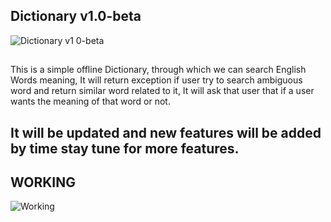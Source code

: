 ## Dictionary v1.0-beta
![Dictionary v1 0-beta](https://user-images.githubusercontent.com/80707427/156018754-59658c35-690e-4161-8b3c-81bef186e500.png)
##

This is a simple offline Dictionary, through which we can search English Words meaning, It will return exception if user try to search ambiguous word and return similar word related to it, It will ask that user that if a user wants the meaning of that word or not.
## It will be updated and new features will be added by time stay tune for more features.

## WORKING
![Working](https://user-images.githubusercontent.com/80707427/156019312-522ad689-9b31-46a3-8f70-7f32dd242266.gif)
## 
